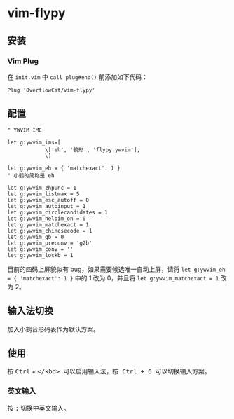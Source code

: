 # vim-flypy

## 安装

### Vim Plug

在 `init.vim` 中 `call plug#end()` 前添加如下代码：

```vim
Plug 'OverflowCat/vim-flypy'
```

## 配置

```vim
" YWVIM IME

let g:ywvim_ims=[ 
            \['eh', '鹤形', 'flypy.ywvim'],
            \]

let g:ywvim_eh = { 'matchexact': 1 }
" 小鹤的简称是 eh

let g:ywvim_zhpunc = 1
let g:ywvim_listmax = 5
let g:ywvim_esc_autoff = 0
let g:ywvim_autoinput = 1
let g:ywvim_circlecandidates = 1
let g:ywvim_helpim_on = 0
let g:ywvim_matchexact = 1
let g:ywvim_chinesecode = 1
let g:ywvim_gb = 0
let g:ywvim_preconv = 'g2b'
let g:ywvim_conv = ''
let g:ywvim_lockb = 1
```

目前的四码上屏貌似有 bug，如果需要候选唯一自动上屏，请将 `let g:ywvim_eh = { 'matchexact': 1 }` 中的 1 改为 0，并且将 `let g:ywvim_matchexact = 1` 改为 2。

## 输入法切换

加入小鹤音形码表作为默认方案。

## 使用

按 <kbd>Ctrl</kbd> + <kbd>\</kbd> 可以启用输入法，按 <kbd>Ctrl</kbd> + <kbd>6</kbd> 可以切换输入方案。

### 英文输入

按 <kbd>;</kbd> 切换中英文输入。